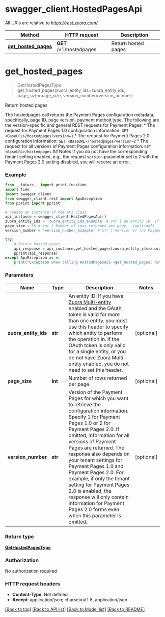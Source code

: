 # swagger_client.HostedPagesApi

All URIs are relative to *https://rest.zuora.com/*

Method | HTTP request | Description
------------- | ------------- | -------------
[**get_hosted_pages**](HostedPagesApi.md#get_hosted_pages) | **GET** /v1/hostedpages | Return hosted pages

# **get_hosted_pages**
> GetHostedPagesType get_hosted_pages(zuora_entity_ids=zuora_entity_ids, page_size=page_size, version_number=version_number)

Return hosted pages

The hostedpages call returns the Payment Pages configuration metadata, specifically, page ID, page version, payment method type.  The following are the version-specific and general REST requests for Payment Pages:  * The request for Payment Pages 1.0 configuration information: `GET <BaseURL>/hostedpages?version=1` * The request for Payment Pages 2.0 configuration information: `GET <BaseURL>/hostedpages?version=2` * The request for all versions of Payment Pages configuration information: `GET <BaseURL>/hostedpages`  ## Notes If you do not have the corresponding tenant setting enabled, e.g., the request `version` parameter set to 2 with the Payment Pages 2.0 setting disabled, you will receive an error. 

### Example
```python
from __future__ import print_function
import time
import swagger_client
from swagger_client.rest import ApiException
from pprint import pprint

# create an instance of the API class
api_instance = swagger_client.HostedPagesApi()
zuora_entity_ids = 'zuora_entity_ids_example' # str | An entity ID. If you have [Zuora Multi-entity](https://knowledgecenter.zuora.com/BB_Introducing_Z_Business/Multi-entity) enabled and the OAuth token is valid for more than one entity, you must use this header to specify which entity to perform the operation in. If the OAuth token is only valid for a single entity, or you do not have Zuora Multi-entity enabled, you do not need to set this header.  (optional)
page_size = 56 # int | Number of rows returned per page.  (optional)
version_number = 'version_number_example' # str | Version of the Payment Pages for which you want to retrieve the configuration information. Specify 1 for Payment Pages 1.0 or 2 for Payment Pages 2.0. If omitted, information for all versions of Payment Pages are returned.  The response also depends on your tenant settings for Payment Pages 1.0 and Payment Pages 2.0. For example, if only the tenant setting for Payment Pages 2.0 is enabled, the response will only contain information for Payment Pages 2.0 forms even when this parameter is omitted.  (optional)

try:
    # Return hosted pages
    api_response = api_instance.get_hosted_pages(zuora_entity_ids=zuora_entity_ids, page_size=page_size, version_number=version_number)
    pprint(api_response)
except ApiException as e:
    print("Exception when calling HostedPagesApi->get_hosted_pages: %s\n" % e)
```

### Parameters

Name | Type | Description  | Notes
------------- | ------------- | ------------- | -------------
 **zuora_entity_ids** | **str**| An entity ID. If you have [Zuora Multi-entity](https://knowledgecenter.zuora.com/BB_Introducing_Z_Business/Multi-entity) enabled and the OAuth token is valid for more than one entity, you must use this header to specify which entity to perform the operation in. If the OAuth token is only valid for a single entity, or you do not have Zuora Multi-entity enabled, you do not need to set this header.  | [optional] 
 **page_size** | **int**| Number of rows returned per page.  | [optional] 
 **version_number** | **str**| Version of the Payment Pages for which you want to retrieve the configuration information. Specify 1 for Payment Pages 1.0 or 2 for Payment Pages 2.0. If omitted, information for all versions of Payment Pages are returned.  The response also depends on your tenant settings for Payment Pages 1.0 and Payment Pages 2.0. For example, if only the tenant setting for Payment Pages 2.0 is enabled, the response will only contain information for Payment Pages 2.0 forms even when this parameter is omitted.  | [optional] 

### Return type

[**GetHostedPagesType**](GetHostedPagesType.md)

### Authorization

No authorization required

### HTTP request headers

 - **Content-Type**: Not defined
 - **Accept**: application/json; charset=utf-8, application/json

[[Back to top]](#) [[Back to API list]](../README.md#documentation-for-api-endpoints) [[Back to Model list]](../README.md#documentation-for-models) [[Back to README]](../README.md)

